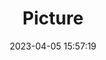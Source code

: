 ---
weight: 1
images:
- /images/edited/112.jpeg
title: Picture
date: 2023-04-05 15:57:19
tags: [luminar neo,work,Pixel 6 back camera 6.81mm f/1.85,Pixel 6,6.81,person]
---